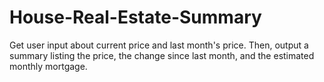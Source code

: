 # House-Real-Estate-Summary
Get user input about current price and last month's price. Then, output a summary listing the price, the change since last month, and the estimated monthly mortgage.
